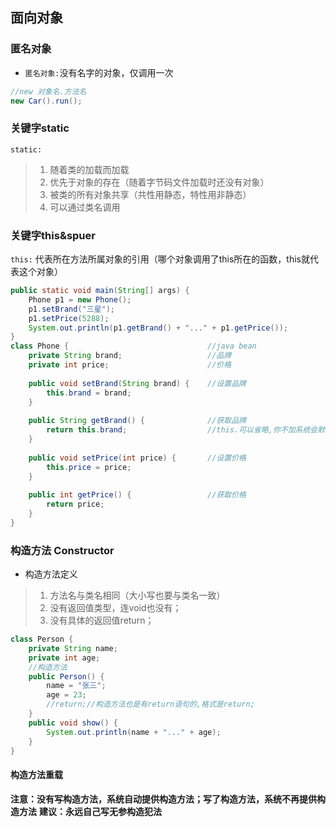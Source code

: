 ## 面向对象
### 匿名对象
* `匿名对象:`没有名字的对象，仅调用一次
``` java
//new 对象名.方法名
new Car().run();
```
### 关键字static
`static:`
>1. 随着类的加载而加载
>2. 优先于对象的存在（随着字节码文件加载时还没有对象）
>3. 被类的所有对象共享（共性用静态，特性用非静态）
>4. 可以通过类名调用
### 关键字this&spuer
`this:`	代表所在方法所属对象的引用（哪个对象调用了this所在的函数，this就代表这个对象）
``` java
public static void main(String[] args) {
    Phone p1 = new Phone();
    p1.setBrand("三星");
    p1.setPrice(5288);
    System.out.println(p1.getBrand() + "..." + p1.getPrice());
}
class Phone {								//java bean
	private String brand;					//品牌
	private int price;						//价格
			
	public void setBrand(String brand) {	//设置品牌
		this.brand = brand;
	}
			
	public String getBrand() {				//获取品牌
		return this.brand;					//this.可以省略,你不加系统会默认给你加
	}
			
	public void setPrice(int price) {		//设置价格
		this.price = price;
	}
			
	public int getPrice() {					//获取价格
	    return price;
	}
}
```
### 构造方法 Constructor
* 构造方法定义
> 1. 方法名与类名相同（大小写也要与类名一致）
> 2. 没有返回值类型，连void也没有；
> 3. 没有具体的返回值return；
```java
class Person {
	private String name;
	private int age;
	//构造方法
	public Person() {
		name = "张三";
		age = 23;
        //return;//构造方法也是有return语句的,格式是return;
	}
	public void show() {
		System.out.println(name + "..." + age);
	}
}
```
#### 构造方法重载
**注意：没有写构造方法，系统自动提供构造方法；写了构造方法，系统不再提供构造方法**
**建议：永远自己写无参构造犯法**
